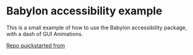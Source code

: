 # Babylon accessibility example

This is a small example of how to use the Babylon accessibility package, with a dash of GUI Animations.

[Repo quickstarted from](https://github.com/RaananW/babylonjs-webpack-es6)